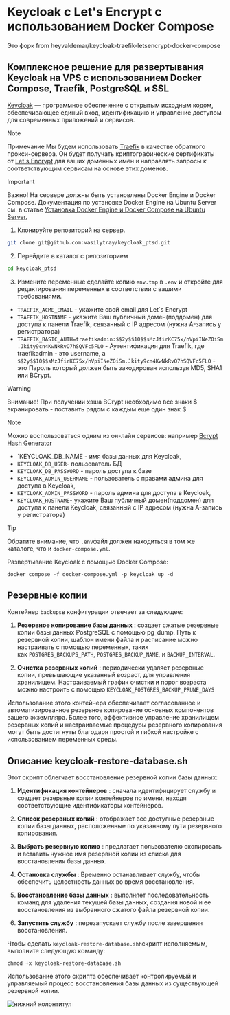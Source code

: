 # Keycloak с Let's Encrypt с использованием Docker Compose
Это форк from heyvaldemar/keycloak-traefik-letsencrypt-docker-compose

## Комплексное решение для развертывания Keycloak на VPS с использованием Docker Compose, Traefik, PostgreSQL и SSL

[Keycloak](https://www.keycloak.org/) — программное обеспечение с открытым исходным кодом, обеспечивающее единый вход, идентификацию и управление доступом для современных приложений и сервисов.

> [!NOTE]
> Примечание
> Мы будем использовать [Traefik](https://traefik.io/traefik/) в качестве обратного прокси-сервера. Он будет получать криптографические сертификаты от [Let's Encrypt](https://letsencrypt.org/) для ваших доменных имён и направлять запросы к соответствующим сервисам на основе этих доменов.

>[!IMPORTANT]
>Важно!
>На сервере должны быть установлены Docker Engine и Docker Compose.
Документация по установке Docker Engine на Ubuntu Server см. в статье [Установка Docker Engine и Docker Compose на Ubuntu Server.](https://docs.docker.com/engine/install/ubuntu/#installation-methods)

1. Клонируйте репозиторий на сервер.

```sh
git clone git@github.com:vasilytray/keycloak_ptsd.git
```

2. Перейдите в каталог с репозиторием

```sh
cd keycloak_ptsd
```

3. Измените переменные 
сделайте копию `env.tmp` в `.env` и откройте для редактирования переменных в соответствии с вашими требованиями.

- `TRAEFIK_ACME_EMAIL` - укажите свой email для Let\`s Encrypt
- `TRAEFIK_HOSTNAME` - укажите Ваш публичный домен(поддомен) для доступа к панели Traefik, связанный c IP адресом (нужна A-запись у регистратора)
- `TRAEFIK_BASIC_AUTH=traefikadmin:$$2y$$10$$sMzJfirKC75x/hVpiINeZOiSm.Jkity9cn4KwNkRvO7hSQVFc5FLO` - Аутентификация для Traefik, где traefikadmin - это username, а `$$2y$$10$$sMzJfirKC75x/hVpiINeZOiSm.Jkity9cn4KwNkRvO7hSQVFc5FLO` - это Пароль который должен быть закодирован используя MD5, SHA1 или BCrypt.

>[!WARNING]
>Внимание!
>При получении хэша BCrypt необходимо все знаки $ экранировать - поставить рядом с каждым еще один знак $


>[!NOTE]
>Можно воспользоваться одним из он-лайн сервисов:
> например [Bcrypt Hash Generator](https://bcrypt-generator.com/)

- `KEYCLOAK_DB_NAME - имя базы данных для Keycloak,
- `KEYCLOAK_DB_USER`- пользователь БД
- `KEYCLOAK_DB_PASSWORD` - пароль доступа к базе
- `KEYCLOAK_ADMIN_USERNAME` - пользователь с правами админа для доступа в Keycloak,
- `KEYCLOAK_ADMIN_PASSWORD` - пароль админа для доступа в Keycloak,
- `KEYCLOAK_HOSTNAME`- укажите Ваш публичный домен(поддомен) для доступа к панели Keycloak, связанный c IP адресом (нужна A-запись у регистратора)

>[!TIP]
>Обратите внимание, что `.env`файл должен находиться в том же каталоге, что и `docker-compose.yml`.


Развертывание Keycloak с помощью Docker Compose:

`docker compose -f docker-compose.yml -p keycloak up -d`

## Резервные копии

Контейнер `backups`в конфигурации отвечает за следующее:

1. **Резервное копирование базы данных** : создает сжатые резервные копии базы данных PostgreSQL с помощью pg_dump. Путь к резервной копии, шаблон имени файла и расписание можно настраивать с помощью переменных, таких как `POSTGRES_BACKUPS_PATH`, `POSTGRES_BACKUP_NAME`, и `BACKUP_INTERVAL`.
    
2. **Очистка резервных копий** : периодически удаляет резервные копии, превышающие указанный возраст, для управления хранилищем. Настраиваемый график очистки и порог возраста можно настроить с помощью `KEYCLOAK_POSTGRES_BACKUP_PRUNE_DAYS`

Использование этого контейнера обеспечивает согласованное и автоматизированное резервное копирование основных компонентов вашего экземпляра. Более того, эффективное управление хранилищем резервных копий и настраиваемые процедуры резервного копирования могут быть достигнуты благодаря простой и гибкой настройке с использованием переменных среды.

## Описание keycloak-restore-database.sh

Этот скрипт облегчает восстановление резервной копии базы данных:

1. **Идентификация контейнеров** : сначала идентифицирует службу и создает резервные копии контейнеров по имени, находя соответствующие идентификаторы контейнеров.
    
2. **Список резервных копий** : отображает все доступные резервные копии базы данных, расположенные по указанному пути резервного копирования.
    
3. **Выбрать резервную копию** : предлагает пользователю скопировать и вставить нужное имя резервной копии из списка для восстановления базы данных.
    
4. **Остановка службы** : Временно останавливает службу, чтобы обеспечить целостность данных во время восстановления.
    
5. **Восстановление базы данных** : выполняет последовательность команд для удаления текущей базы данных, создания новой и ее восстановления из выбранного сжатого файла резервной копии.
    
6. **Запустить службу** : перезапускает службу после завершения восстановления.
    

Чтобы сделать `keycloak-restore-database.shh`скрипт исполняемым, выполните следующую команду:

`chmod +x keycloak-restore-database.sh`

Использование этого скрипта обеспечивает контролируемый и управляемый процесс восстановления базы данных из существующей резервной копии.

![нижний колонтитул](https://user-images.githubusercontent.com/10498744/210157572-1fca0242-8af2-46a6-bfa3-666ffd40ebde.svg)
